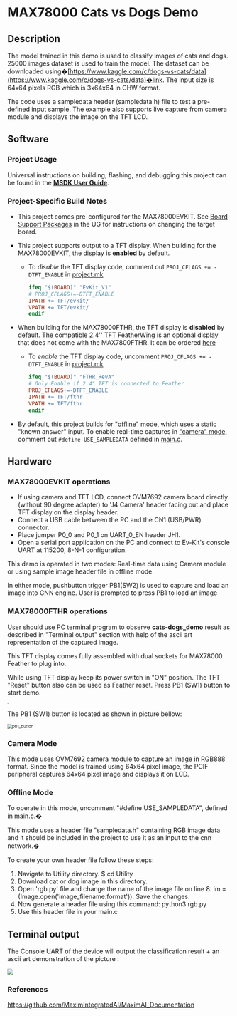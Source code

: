 # MAX78000 Cats vs Dogs Demo



Description
-----------

The model trained in this demo is used to classify images of cats and dogs. 25000 images dataset is used to train the model. The dataset can be downloaded using�[https://www.kaggle.com/c/dogs-vs-cats/data](https://www.kaggle.com/c/dogs-vs-cats/data)�link. The input size is 64x64 pixels RGB which is 3x64x64 in CHW format.

The code uses a sampledata header (sampledata.h) file to test a pre-defined input sample. The example also supports live capture from camera module and displays the image on the TFT LCD.

## Software

### Project Usage

Universal instructions on building, flashing, and debugging this project can be found in the **[MSDK User Guide](https://analogdevicesinc.github.io/msdk/USERGUIDE/)**.

### Project-Specific Build Notes

* This project comes pre-configured for the MAX78000EVKIT.  See [Board Support Packages](https://analogdevicesinc.github.io/msdk/USERGUIDE/#board-support-packages) in the UG for instructions on changing the target board.

* This project supports output to a TFT display.  When building for the MAX78000EVKIT, the display is **enabled** by default.
    * To _disable_ the TFT display code, comment out `PROJ_CFLAGS += -DTFT_ENABLE` in [project.mk](project.mk)

        ```Makefile
        ifeq "$(BOARD)" "EvKit_V1"
        # PROJ_CFLAGS+=-DTFT_ENABLE
        IPATH += TFT/evkit/
        VPATH += TFT/evkit/
        endif
        ```

* When building for the MAX78000FTHR, the TFT display is **disabled** by default.  The compatible 2.4'' TFT FeatherWing is an optional display that does not come with the MAX7800FTHR.  It can be ordered [here](https://learn.adafruit.com/adafruit-2-4-tft-touch-screen-featherwing)

    * To _enable_ the TFT display code, uncomment `PROJ_CFLAGS += -DTFT_ENABLE` in [project.mk](project.mk)

        ```Makefile
        ifeq "$(BOARD)" "FTHR_RevA"
        # Only Enable if 2.4" TFT is connected to Feather
        PROJ_CFLAGS+=-DTFT_ENABLE
        IPATH += TFT/fthr
        VPATH += TFT/fthr
        endif
        ```

* By default, this project builds for ["offline" mode](#offline-mode), which uses a static "known answer" input.  To enable real-time captures in ["camera" mode](#camera-mode), comment out `#define USE_SAMPLEDATA` defined in [main.c](main.c).

## Hardware

### MAX78000EVKIT operations

*   If using camera and TFT LCD, connect OVM7692 camera board directly (without 90 degree adapter) to 'J4 Camera' header facing out and place TFT display on the display header.
*   Connect a USB cable between the PC and the CN1 (USB/PWR) connector.
*   Place jumper P0\_0 and P0\_1 on UART\_0\_EN header JH1.
*   Open a serial port application on the PC and connect to Ev-Kit's console UART at 115200, 8-N-1 configuration.

This demo is operated in two modes: Real-time data using Camera module or using sample image header file in offline mode.

In either mode, pushbutton trigger PB1(SW2) is used to capture and load an image into CNN engine. User is prompted to press PB1 to load an image

### MAX78000FTHR operations

User should use PC terminal program to observe **cats-dogs_demo** result as described in "Terminal output" section with help of the ascii art representation of the captured image.

This TFT display comes fully assembled with dual sockets for MAX78000 Feather to plug into.

While using TFT display keep its power switch in "ON" position. The TFT "Reset" button also can be used as Feather reset.
Press PB1 (SW1) button to start demo.

<img src="Resources/fthr_tft.png" style="zoom: 20%;" />

The PB1 (SW1) button is located as shown in picture bellow:

<img src="Resources/pb1_button.jpg" alt="pb1_button" style="zoom:67%;" />

### Camera Mode

This mode uses OVM7692 camera module to capture an image in RGB888 format. Since the model is trained using 64x64 pixel image, the PCIF peripheral captures 64x64 pixel image and displays it on LCD.

### Offline Mode

To operate in this mode, uncomment "#define USE\_SAMPLEDATA", defined in main.c.�

This mode uses a header file "sampledata.h" containing RGB image data and it should be included in the project to use it as an input to the cnn network.�

To create your own header file follow these steps:

1.  Navigate to Utility directory. $ cd Utility
2.  Download cat or dog image in this directory.
3.  Open 'rgb.py' file and change the name of the image file on line 8. im = (Image.open('image_filename.format')). Save the changes.
4.  Now generate a header file using this command: python3 rgb.py
5.  Use this header file in your main.c

Terminal output
---------------

The Console UART of the device will output the classification result + an ascii art demonstration of the picture :

<img src="Resources/terminal.png" style="zoom: 80%;" />

### References

https://github.com/MaximIntegratedAI/MaximAI_Documentation

